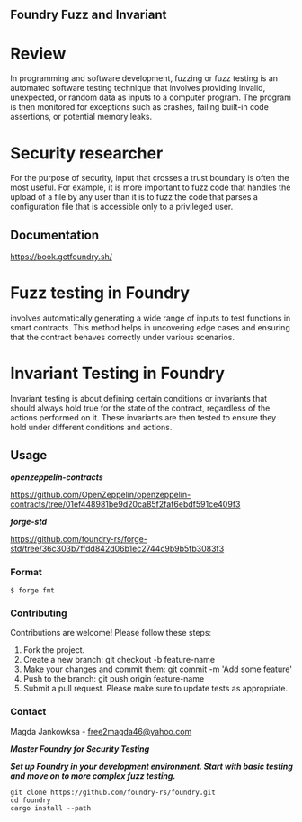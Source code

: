 ## Foundry Fuzz and Invariant 

# Review

In programming and software development, fuzzing or fuzz testing is an automated software testing technique that involves providing invalid, unexpected, or random data as inputs to a computer program. The program is then monitored for exceptions such as crashes, failing built-in code assertions, or potential memory leaks.

# Security researcher 

For the purpose of security, input that crosses a trust boundary is often the most useful. For example, it is more important to fuzz code that handles the upload of a file by any user than it is to fuzz the code that parses a configuration file that is accessible only to a privileged user.

## Documentation

https://book.getfoundry.sh/

# Fuzz testing in Foundry 

involves automatically generating a wide range of inputs to test functions in smart contracts. 
This method helps in uncovering edge cases and ensuring that the contract behaves correctly under various scenarios.

# Invariant Testing in Foundry 

Invariant testing is about defining certain conditions or invariants that should always hold true for the state of the contract, 
regardless of the actions performed on it. These invariants are then tested to ensure they hold under different conditions and actions.

## Usage

***openzeppelin-contracts***

https://github.com/OpenZeppelin/openzeppelin-contracts/tree/01ef448981be9d20ca85f2faf6ebdf591ce409f3


***forge-std***

https://github.com/foundry-rs/forge-std/tree/36c303b7ffdd842d06b1ec2744c9b9b5fb3083f3


### 

### Format

```shell
$ forge fmt
```

### Contributing
Contributions are welcome! Please follow these steps:

1. Fork the project.
2. Create a new branch: git checkout -b feature-name
3. Make your changes and commit them: git commit -m 'Add some feature'
4. Push to the branch: git push origin feature-name
5. Submit a pull request.
Please make sure to update tests as appropriate.

### Contact 
Magda Jankowksa - [free2magda46@yahoo.com](mailto:email@example.com)

***Master Foundry for Security Testing***

***Set up Foundry in your development environment. Start with basic testing and move on to more complex fuzz testing.***

```shell
git clone https://github.com/foundry-rs/foundry.git
cd foundry
cargo install --path 
```

